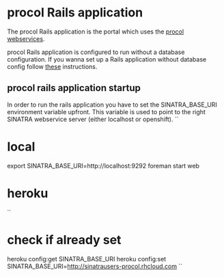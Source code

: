 # procol Rails application

The procol Rails application is the portal which uses the [procol webservices](https://github.com/lopez-99procol/procol-webservices).

procol Rails application is configured to run without a database configuration.
If you wanna set up a Rails application without database config follow [these](http://stackoverflow.com/questions/821251/how-to-configure-ruby-on-rails-with-no-database) instructions.

## procol rails application startup
In order to run the rails application you have to set the SINATRA_BASE_URI environment variable upfront.
This variable is used to point to the right SINATRA webservice server (either localhost or openshift).
``
# local
export SINATRA_BASE_URI=http://localhost:9292
foreman start web

# heroku
``
# check if already set
heroku config:get SINATRA_BASE_URI 
heroku config:set SINATRA_BASE_URI=http://sinatrausers-procol.rhcloud.com
``
